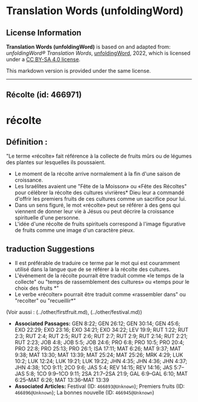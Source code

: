 # Translation Words (unfoldingWord)

## License Information

**Translation Words (unfoldingWord)** is based on and adapted from: _unfoldingWord® Translation Words_, [unfoldingWord](https://unfoldingword.org/utw), 2022, which is licensed under a [CC BY-SA 4.0 license](https://creativecommons.org/licenses/by-sa/4.0/legalcode.en).

This markdown version is provided under the same license.



--------------------------------

## Récolte (id: 466971)

récolte
=======

Définition :
------------

"Le terme «récolte» fait référence à la collecte de fruits mûrs ou de légumes des plantes sur lesquelles ils poussaient.

* Le moment de la récolte arrive normalement à la fin d'une saison de croissance.
* Les Israélites avaient une "Fête de la Moisson» ou «Fête des Récoltes" pour célébrer la récolte des cultures vivrières\* Dieu leur a commandé d'offrir les premiers fruits de ces cultures comme un sacrifice pour lui.
* Dans un sens figuré, le mot «récolte» peut se référer à des gens qui viennent de donner leur vie à Jésus ou peut décrire la croissance spirituelle d'une personne.
* L'idée d'une récolte de fruits spirituels correspond à l'image figurative de fruits comme une image d'un caractère pieux.

traduction Suggestions
----------------------

* Il est préférable de traduire ce terme par le mot qui est couramment utilisé dans la langue que de se référer à la récolte des cultures.
* L'événement de la récolte pourrait être traduit comme «le temps de la collecte" ou "temps de rassemblement des cultures» ou «temps pour le choix des fruits \*"
* Le verbe «récolter» pourrait être traduit comme «rassembler dans" ou "recolter" ou "recueillir\*"

(Voir aussi : (../other/firstfruit.md), (../other/festival.md))

* **Associated Passages:** GEN 8:22; GEN 26:12; GEN 30:14; GEN 45:6; EXO 22:29; EXO 23:16; EXO 34:21; EXO 34:22; LEV 19:9; RUT 1:22; RUT 2:3; RUT 2:4; RUT 2:5; RUT 2:6; RUT 2:7; RUT 2:9; RUT 2:14; RUT 2:21; RUT 2:23; JOB 4:8; JOB 5:5; JOB 24:6; PRO 6:8; PRO 10:5; PRO 20:4; PRO 22:8; PRO 25:13; PRO 26:1; ISA 17:11; MAT 6:26; MAT 9:37; MAT 9:38; MAT 13:30; MAT 13:39; MAT 25:24; MAT 25:26; MRK 4:29; LUK 10:2; LUK 12:24; LUK 19:21; LUK 19:22; JHN 4:35; JHN 4:36; JHN 4:37; JHN 4:38; 1CO 9:11; 2CO 9:6; JAS 5:4; REV 14:15; REV 14:16; JAS 5:7–JAS 5:8; 1CO 9:9–1CO 9:11; 2SA 21:7–2SA 21:9; GAL 6:9–GAL 6:10; MAT 6:25–MAT 6:26; MAT 13:36–MAT 13:39
* **Associated Articles:** Festival (ID: `466893@Unknown`); Premiers fruits (ID: `466896@Unknown`); La bonnes nouvelle (ID: `466945@Unknown`)

